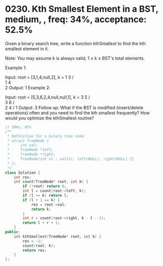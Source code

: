 # 0230. Kth Smallest Element in a BST, medium, , freq: 34%, acceptance: 52.5%

Given a binary search tree, write a function kthSmallest to find the kth smallest element in it.

Note:
You may assume k is always valid, 1 ≤ k ≤ BST's total elements.

Example 1:

Input: root = [3,1,4,null,2], k = 1
   3
  / \
 1   4
  \
   2
Output: 1
Example 2:

Input: root = [5,3,6,2,4,null,null,1], k = 3
       5
      / \
     3   6
    / \
   2   4
  /
 1
Output: 3
Follow up:
What if the BST is modified (insert/delete operations) often and you need to find the kth smallest frequently? How would you optimize the kthSmallest routine?

```c++
// 20ms, 81%
/**
 * Definition for a binary tree node.
 * struct TreeNode {
 *     int val;
 *     TreeNode *left;
 *     TreeNode *right;
 *     TreeNode(int x) : val(x), left(NULL), right(NULL) {}
 * };
 */
class Solution {
    int res;
    int count(TreeNode* root, int k) {
        if (!root) return 0;
        int l = count(root->left, k);
        if (l >= k) return l;
        if (l + 1 == k) {
            res = root->val;
            return k;
        }
        int r = count(root->right, k - l - 1);
        return l + r + 1;
    }
public:
    int kthSmallest(TreeNode* root, int k) {
        res = -1;
        count(root, k);
        return res;
    }
};
```
